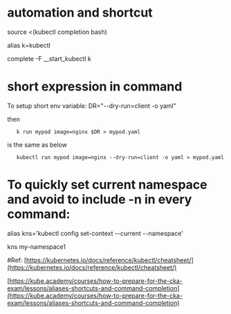 # automation and shortcut
source <(kubectl completion bash)

alias k=kubectl

complete -F __start_kubectl k

# short expression in command
To setup short env variable:
DR="--dry-run=client -o yaml"

  then 
  
       k run mypod image=nginx $DR > mypod.yaml 
  
  is the same as below
  
       kubectl run mypod image=nginx --dry-run=client -o yaml > mypod.yaml

# To quickly set current namespace and avoid to include -n in every command:

alias kns='kubectl config set-context --current --namespace'

kns my-namespace1

#Ref:
[https://kubernetes.io/docs/reference/kubectl/cheatsheet/](https://kubernetes.io/docs/reference/kubectl/cheatsheet/)

[https://kube.academy/courses/how-to-prepare-for-the-cka-exam/lessons/aliases-shortcuts-and-command-completion](https://kube.academy/courses/how-to-prepare-for-the-cka-exam/lessons/aliases-shortcuts-and-command-completion)
